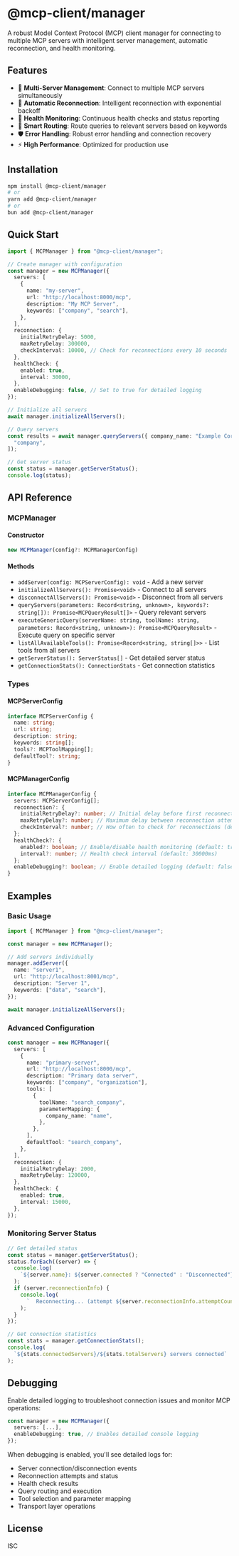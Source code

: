 # @mcp-client/manager

A robust Model Context Protocol (MCP) client manager for connecting to multiple MCP servers with intelligent server management, automatic reconnection, and health monitoring.

## Features

- 🔌 **Multi-Server Management**: Connect to multiple MCP servers simultaneously
- 🔄 **Automatic Reconnection**: Intelligent reconnection with exponential backoff
- 💓 **Health Monitoring**: Continuous health checks and status reporting
- 🎯 **Smart Routing**: Route queries to relevant servers based on keywords
- 🛡️ **Error Handling**: Robust error handling and connection recovery
- ⚡ **High Performance**: Optimized for production use

## Installation

```bash
npm install @mcp-client/manager
# or
yarn add @mcp-client/manager
# or
bun add @mcp-client/manager
```

## Quick Start

```typescript
import { MCPManager } from "@mcp-client/manager";

// Create manager with configuration
const manager = new MCPManager({
  servers: [
    {
      name: "my-server",
      url: "http://localhost:8000/mcp",
      description: "My MCP Server",
      keywords: ["company", "search"],
    },
  ],
  reconnection: {
    initialRetryDelay: 5000,
    maxRetryDelay: 300000,
    checkInterval: 10000, // Check for reconnections every 10 seconds
  },
  healthCheck: {
    enabled: true,
    interval: 30000,
  },
  enableDebugging: false, // Set to true for detailed logging
});

// Initialize all servers
await manager.initializeAllServers();

// Query servers
const results = await manager.queryServers({ company_name: "Example Corp" }, [
  "company",
]);

// Get server status
const status = manager.getServerStatus();
console.log(status);
```

## API Reference

### MCPManager

#### Constructor

```typescript
new MCPManager(config?: MCPManagerConfig)
```

#### Methods

- `addServer(config: MCPServerConfig): void` - Add a new server
- `initializeAllServers(): Promise<void>` - Connect to all servers
- `disconnectAllServers(): Promise<void>` - Disconnect from all servers
- `queryServers(parameters: Record<string, unknown>, keywords?: string[]): Promise<MCPQueryResult[]>` - Query relevant servers
- `executeGenericQuery(serverName: string, toolName: string, parameters: Record<string, unknown>): Promise<MCPQueryResult>` - Execute query on specific server
- `listAllAvailableTools(): Promise<Record<string, string[]>>` - List tools from all servers
- `getServerStatus(): ServerStatus[]` - Get detailed server status
- `getConnectionStats(): ConnectionStats` - Get connection statistics

### Types

#### MCPServerConfig

```typescript
interface MCPServerConfig {
  name: string;
  url: string;
  description: string;
  keywords: string[];
  tools?: MCPToolMapping[];
  defaultTool?: string;
}
```

#### MCPManagerConfig

```typescript
interface MCPManagerConfig {
  servers: MCPServerConfig[];
  reconnection?: {
    initialRetryDelay?: number; // Initial delay before first reconnection attempt (default: 5000ms)
    maxRetryDelay?: number; // Maximum delay between reconnection attempts (default: 300000ms)
    checkInterval?: number; // How often to check for reconnections (default: 10000ms)
  };
  healthCheck?: {
    enabled?: boolean; // Enable/disable health monitoring (default: true)
    interval?: number; // Health check interval (default: 30000ms)
  };
  enableDebugging?: boolean; // Enable detailed logging (default: false)
}
```

## Examples

### Basic Usage

```typescript
import { MCPManager } from "@mcp-client/manager";

const manager = new MCPManager();

// Add servers individually
manager.addServer({
  name: "server1",
  url: "http://localhost:8001/mcp",
  description: "Server 1",
  keywords: ["data", "search"],
});

await manager.initializeAllServers();
```

### Advanced Configuration

```typescript
const manager = new MCPManager({
  servers: [
    {
      name: "primary-server",
      url: "http://localhost:8000/mcp",
      description: "Primary data server",
      keywords: ["company", "organization"],
      tools: [
        {
          toolName: "search_company",
          parameterMapping: {
            company_name: "name",
          },
        },
      ],
      defaultTool: "search_company",
    },
  ],
  reconnection: {
    initialRetryDelay: 2000,
    maxRetryDelay: 120000,
  },
  healthCheck: {
    enabled: true,
    interval: 15000,
  },
});
```

### Monitoring Server Status

```typescript
// Get detailed status
const status = manager.getServerStatus();
status.forEach((server) => {
  console.log(
    `${server.name}: ${server.connected ? "Connected" : "Disconnected"}`
  );
  if (server.reconnectionInfo) {
    console.log(
      `  Reconnecting... (attempt ${server.reconnectionInfo.attemptCount})`
    );
  }
});

// Get connection statistics
const stats = manager.getConnectionStats();
console.log(
  `${stats.connectedServers}/${stats.totalServers} servers connected`
);
```

## Debugging

Enable detailed logging to troubleshoot connection issues and monitor MCP operations:

```typescript
const manager = new MCPManager({
  servers: [...],
  enableDebugging: true, // Enables detailed console logging
});
```

When debugging is enabled, you'll see detailed logs for:

- Server connection/disconnection events
- Reconnection attempts and status
- Health check results
- Query routing and execution
- Tool selection and parameter mapping
- Transport layer operations

## License

ISC

